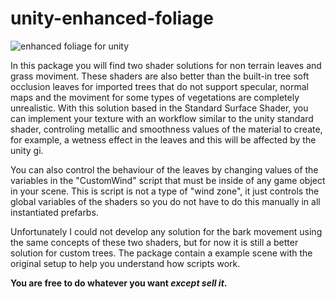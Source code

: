 # unity-enhanced-foliage

![enhanced foliage for unity](https://github.com/lukasRodrigues/unity-enhanced-foliage/blob/master/unity_enhanced_foliage_free_shader.png?raw=true)

In this package you will find two shader solutions for non terrain leaves and grass moviment. These shaders are also better than
the built-in tree soft occlusion leaves for imported trees that do not support specular, normal maps and the moviment for some
types of vegetations are completely unrealistic. With this solution based in the Standard Surface Shader, you can implement your 
texture with an workflow similar to the unity standard shader, controling metallic and smoothness values of the material to
create, for example, a wetness effect in the leaves and this will be affected by the unity gi.

You can also control the behaviour of the leaves by changing values of the variables in the "CustomWind" script that must be
inside of any game object in your scene. This is script is not a type of "wind zone", it just controls the global variables
of the shaders so you do not have to do this manually in all instantiated prefarbs.

Unfortunately I could not develop any solution for the bark movement using the same concepts of these two shaders, but for now 
it is still a better solution for custom trees. The package contain a example scene with the original setup to help you understand 
how scripts work.

**You are free to do whatever you want _except sell it_.**
